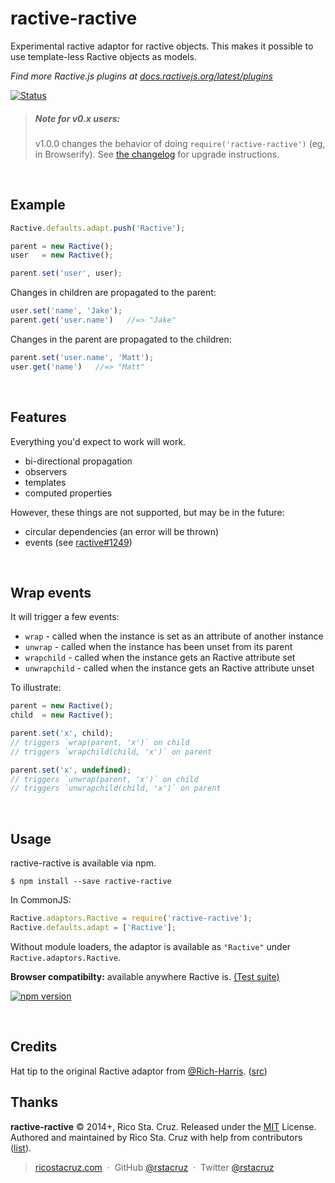 # ractive-ractive

Experimental ractive adaptor for ractive objects. This makes it possible to use 
template-less Ractive objects as models.

*Find more Ractive.js plugins at [docs.ractivejs.org/latest/plugins](http://docs.ractivejs.org/latest/plugins)*

[![Status](https://travis-ci.org/rstacruz/ractive-ractive.svg?branch=master)](https://travis-ci.org/rstacruz/ractive-ractive "See test builds")

> ##### Note for v0.x users:
> v1.0.0 changes the behavior of doing `require('ractive-ractive')` (eg, in Browserify). See [the changelog](HISTORY.md) for upgrade instructions.

<br>

## Example

```js
Ractive.defaults.adapt.push('Ractive');

parent = new Ractive();
user   = new Ractive();

parent.set('user', user);
```

Changes in children are propagated to the parent:

```js
user.set('name', 'Jake');
parent.get('user.name')   //=> "Jake"
```

Changes in the parent are propagated to the children:

```js
parent.set('user.name', 'Matt');
user.get('name')   //=> "Matt"
```

<br>

## Features

Everything you'd expect to work will work.

 * bi-directional propagation
 * observers
 * templates
 * computed properties

However, these things are not supported, but may be in the future:

 * circular dependencies (an error will be thrown)
 * events (see [ractive#1249])

<br>

## Wrap events

It will trigger a few events:

 * `wrap` - called when the instance is set as an attribute of another instance
 * `unwrap` - called when the instance has been unset from its parent
 * `wrapchild` - called when the instance gets an Ractive attribute set
 * `unwrapchild` - called when the instance gets an Ractive attribute unset

To illustrate:

```js
parent = new Ractive();
child  = new Ractive();

parent.set('x', child);
// triggers `wrap(parent, 'x')` on child
// triggers `wrapchild(child, 'x')` on parent

parent.set('x', undefined);
// triggers `unwrap(parent, 'x')` on child
// triggers `unwrapchild(child, 'x')` on parent
```

<br>

## Usage

ractive-ractive is available via npm.

    $ npm install --save ractive-ractive

In CommonJS:

```js
Ractive.adaptors.Ractive = require('ractive-ractive');
Ractive.defaults.adapt = ['Ractive'];
```

Without module loaders, the adaptor is available as `"Ractive"` under `Ractive.adaptors.Ractive`.

**Browser compatibilty:** available anywhere Ractive is. [(Test suite)](https://rawgit.com/rstacruz/ractive-ractive/master/test/index.html)

[![npm version](http://img.shields.io/npm/v/ractive-ractive.svg)](https://npmjs.org/package/ractive-ractive "View this project on npm") &nbsp;

<br>

## Credits

Hat tip to the original Ractive adaptor from [@Rich-Harris].
([src](https://github.com/Rich-Harris/Ractive-plugins/blob/master/adaptors/Ractive.js))
<br>

## Thanks

**ractive-ractive** © 2014+, Rico Sta. Cruz. Released under the [MIT] License.<br>
Authored and maintained by Rico Sta. Cruz with help from contributors ([list][contributors]).

> [ricostacruz.com](http://ricostacruz.com) &nbsp;&middot;&nbsp;
> GitHub [@rstacruz](https://github.com/rstacruz) &nbsp;&middot;&nbsp;
> Twitter [@rstacruz](https://twitter.com/rstacruz)

[MIT]: http://mit-license.org/
[contributors]: http://github.com/rstacruz/ractive-ractive/contributors
[ractive#1249]: https://github.com/ractivejs/ractive/issues/1249 
[@Rich-Harris]: https://github.com/Rich-Harris